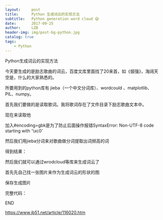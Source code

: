 ```yaml
---
layout:     post
title:      Python 生成词云的实现方法
subtitle:   Python generation word cloud 😅
date:       2017-09-25
author:     LZB
header-img: img/post-bg-python.jpg
catalog: true
tags:
    - Python
---
```



Python生成词云的实现方法


今天要生成的是励志歌曲的词云，百度文库里面找了20来首，如《倔强》，海阔天空是，什么的大家熟悉的。

所要用到的python库有 jieba（一个中文分词库）、wordcould 、matplotlib、PIL、numpy。

首先我们要做的是读取歌词。我将歌词存在了文件目录下励志歌曲文本中。

现在来读取他



加入#encoding=gbk是为了防止后面操作报错SyntaxError: Non-UTF-8 code starting with '\xc0'

然后我们用jieba分词来对歌曲做分词提取出词频高的词





得到结果：


然后我们就可以通过wrodcloud等库来生成词云了

首先先自己找一张图片来作为生成词云的形状的图





保存生成图片



完整代码：


END




https://www.jb51.net/article/116020.htm